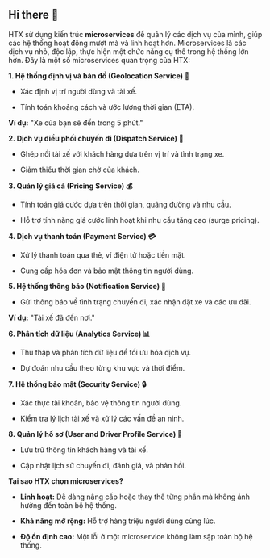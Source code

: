 ## Hi there 👋

<!--

**Here are some ideas to get you started:**

🙋‍♀️ A short introduction - what is your organization all about?
🌈 Contribution guidelines - how can the community get involved?
👩‍💻 Useful resources - where can the community find your docs? Is there anything else the community should know?
🍿 Fun facts - what does your team eat for breakfast?
🧙 Remember, you can do mighty things with the power of [Markdown](https://docs.github.com/github/writing-on-github/getting-started-with-writing-and-formatting-on-github/basic-writing-and-formatting-syntax)
-->

HTX sử dụng kiến trúc **microservices** để quản lý các dịch vụ của mình, giúp các hệ thống hoạt động mượt mà và linh hoạt hơn. Microservices là các dịch vụ nhỏ, độc lập, thực hiện một chức năng cụ thể trong hệ thống lớn hơn. Đây là một số microservices quan trọng của HTX:

**1\. Hệ thống định vị và bản đồ (Geolocation Service) 📍**

-  Xác định vị trí người dùng và tài xế.

-  Tính toán khoảng cách và ước lượng thời gian (ETA).

**Ví dụ:** "Xe của bạn sẽ đến trong 5 phút."

**2\. Dịch vụ điều phối chuyến đi (Dispatch Service) 🚗**

-  Ghép nối tài xế với khách hàng dựa trên vị trí và tình trạng xe.

-  Giảm thiểu thời gian chờ của khách.

**3\. Quản lý giá cả (Pricing Service) 💰**

-  Tính toán giá cước dựa trên thời gian, quãng đường và nhu cầu.

-  Hỗ trợ tính năng giá cước linh hoạt khi nhu cầu tăng cao (surge pricing).

**4\. Dịch vụ thanh toán (Payment Service) 💳**

-  Xử lý thanh toán qua thẻ, ví điện tử hoặc tiền mặt.

-  Cung cấp hóa đơn và bảo mật thông tin người dùng.

**5\. Hệ thống thông báo (Notification Service) 📱**

-  Gửi thông báo về tình trạng chuyến đi, xác nhận đặt xe và các ưu đãi.

**Ví dụ:** "Tài xế đã đến nơi."

**6\. Phân tích dữ liệu (Analytics Service) 📊**

-  Thu thập và phân tích dữ liệu để tối ưu hóa dịch vụ.

-  Dự đoán nhu cầu theo từng khu vực và thời điểm.

**7\. Hệ thống bảo mật (Security Service) 🔒**

-  Xác thực tài khoản, bảo vệ thông tin người dùng.

-  Kiểm tra lý lịch tài xế và xử lý các vấn đề an ninh.

**8\. Quản lý hồ sơ (User and Driver Profile Service) 📝**

-  Lưu trữ thông tin khách hàng và tài xế.

-  Cập nhật lịch sử chuyến đi, đánh giá, và phản hồi.

**Tại sao HTX chọn microservices?**

-  **Linh hoạt:** Dễ dàng nâng cấp hoặc thay thế từng phần mà không ảnh hưởng đến toàn bộ hệ thống.

-  **Khả năng mở rộng:** Hỗ trợ hàng triệu người dùng cùng lúc.

-  **Độ ổn định cao:** Một lỗi ở một microservice không làm sập toàn bộ hệ thống.
